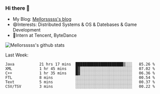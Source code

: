 ### Hi there 👋

- My Blog: [Mellorsssss's blog](https://mellorsssss.com/)
- 😄Interests: Distributed Systems & OS & Datebases & Game Development
- 🤔Intern at Tencent, ByteDance


![Mellorsssss's github stats](https://github-readme-stats.vercel.app/api?username=Mellorsssss&show_icons=true&theme=radical)

<!-- ![Top Langs](https://github-readme-stats.vercel.app/api/top-langs/?username=anuraghazra&hide=javascript,html,typescript,css,glsl) -->

<!--
**Mellorsssss/Mellorsssss** is a ✨ _special_ ✨ repository because its `README.md` (this file) appears on your GitHub profile.

Here are some ideas to get you started:

- 🔭 I’m currently working on ...
- 🌱 I’m currently learning ...
- 👯 I’m looking to collaborate on ...
- 🤔 I’m looking for help with ...
- 💬 Ask me about ...
- 📫 How to reach me: ...
- 😄 Pronouns: ...
- ⚡ Fun fact: ...
-->

Last Week:
<!--START_SECTION:waka-->

```text
Java           21 hrs 17 mins  █████████████████████▒░░░   85.26 %
XML            1 hr 45 mins    █▓░░░░░░░░░░░░░░░░░░░░░░░   07.02 %
C++            1 hr 35 mins    █▓░░░░░░░░░░░░░░░░░░░░░░░   06.36 %
FTL            8 mins          ░░░░░░░░░░░░░░░░░░░░░░░░░   00.54 %
Text           5 mins          ░░░░░░░░░░░░░░░░░░░░░░░░░   00.37 %
CSV/TSV        3 mins          ░░░░░░░░░░░░░░░░░░░░░░░░░   00.22 %
```

<!--END_SECTION:waka-->
